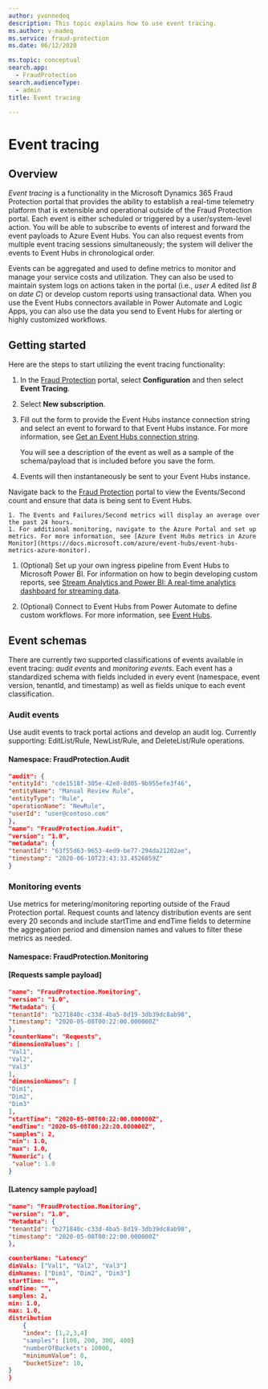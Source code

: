 ```yaml
---
author: yvonnedeq
description: This topic explains how to use event tracing.
ms.author: v-madeq
ms.service: fraud-protection
ms.date: 06/12/2020

ms.topic: conceptual
search.app:
  - FraudProtection
search.audienceType:
  - admin
title: Event tracing

---
```

# Event tracing

## Overview

*Event tracing* is a functionality in the Microsoft Dynamics 365 Fraud Protection portal that provides the ability to establish a real-time telemetry platform that is extensible and operational outside of the Fraud Protection portal. Each event is either scheduled or triggered by a user/system-level action. You will be able to subscribe to events of interest and forward the event payloads to Azure Event Hubs. You can also request events from multiple event tracing sessions simultaneously; the system will deliver the events to Event Hubs in chronological order.

Events can be aggregated and used to define metrics to monitor and manage your service costs and utilization. They can also be used to maintain system logs on actions taken in the portal (i.e., *user A* edited *list B* on *date C*) or develop custom reports using transactional data. When you use the Event Hubs connectors available in Power Automate and Logic Apps, you can also use the data you send to Event Hubs for alerting or highly customized workflows.

## Getting started

Here are the steps to start utilizing the event tracing functionality:

1. In the [Fraud Protection](https://nam06.safelinks.protection.outlook.com/?url=https%3A%2F%2Fdfp.microsoft.com%2F&data=02%7C01%7Cv-madeq%40microsoft.com%7C86e8b55e29fd42e1c32508d806c77c4c%7C72f988bf86f141af91ab2d7cd011db47%7C1%7C0%7C637266801155879313&sdata=ildJrF5HjZLm3iUmRDEkA09BCEtiTvGDMhRJIglVFB8%3D&reserved=0) portal, select **Configuration** and then select **Event Tracing**.

1. Select **New subscription**.

1. Fill out the form to provide the Event Hubs instance connection string and select an event to forward to that Event Hubs instance. For more information, see [Get an Event Hubs connection string](https://docs.microsoft.com/azure/event-hubs/event-hubs-get-connection-string).

    You will see a description of the event as well as a sample of the schema/payload that is included before you save the form.

1. Events will then instantaneously be sent to your Event Hubs instance.

  Navigate back to the [Fraud Protection](https://nam06.safelinks.protection.outlook.com/?url=https%3A%2F%2Fdfp.microsoft.com%2F&data=02%7C01%7Cv-madeq%40microsoft.com%7C86e8b55e29fd42e1c32508d806c77c4c%7C72f988bf86f141af91ab2d7cd011db47%7C1%7C0%7C637266801155879313&sdata=ildJrF5HjZLm3iUmRDEkA09BCEtiTvGDMhRJIglVFB8%3D&reserved=0) portal to view the Events/Second count and ensure that data is being sent to Event Hubs.

    1. The Events and Failures/Second metrics will display an average over the past 24 hours.
    1. For additional monitoring, navigate to the Azure Portal and set up metrics. For more information, see [Azure Event Hubs metrics in Azure Monitor](https://docs.microsoft.com/azure/event-hubs/event-hubs-metrics-azure-monitor).

1. (Optional) Set up your own ingress pipeline from Event Hubs to Microsoft Power BI. For information on how to begin developing custom reports, see [Stream Analytics and Power BI: A real-time analytics dashboard for streaming data](https://docs.microsoft.com/azure/stream-analytics/stream-analytics-power-bi-dashboard).

1. (Optional) Connect to Event Hubs from Power Automate to define custom workflows. For more information, see [Event Hubs](https://docs.microsoft.com/connectors/eventhubs/).

## Event schemas

There are currently two supported classifications of events available in event tracing: *audit events* and *monitoring events*. Each event has a standardized schema with fields included in every event (namespace, event version, tenantId, and timestamp) as well as fields unique to each event classification.

### Audit events

Use audit events to track portal actions and develop an audit log. Currently supporting: EditList/Rule, NewList/Rule, and DeleteList/Rule operations.

#### Namespace: FraudProtection.Audit

```json
"audit": {
"entityId": "cde1518f-305e-42e8-8d05-9b955efe3f46",
"entityName": "Manual Review Rule",
"entityType": "Rule",
"operationName": "NewRule",
"userId": "user@contoso.com"
},
"name": "FraudProtection.Audit",
"version": "1.0",
"metadata": {
"tenantId": "63f55d63-9653-4ed9-be77-294da21202ae",
"timestamp": "2020-06-10T23:43:33.4526859Z"
}
```

### Monitoring events

Use metrics for metering/monitoring reporting outside of the Fraud Protection portal. Request counts and latency distribution events are sent every 20 seconds and include startTime and endTime fields to determine the aggregation period and dimension names and values to filter these metrics as needed.

#### Namespace: FraudProtection.Monitoring

#### [Requests sample payload]

```json
"name": "FraudProtection.Monitoring",
"version": "1.0",
"Metadata": {
"tenantId": "b271840c-c33d-4ba5-8d19-3db39dc8ab98",
"timestamp": "2020-05-08T00:22:00.000000Z"
},
"counterName": "Requests",
"dimensionValues": [
"Val1",
"Val2",
"Val3"
],
"dimensionNames": [
"Dim1",
"Dim2",
"Dim3"
],
"startTime": "2020-05-08T00:22:00.000000Z",
"endTime": "2020-05-08T00:22:20.000000Z",
"samples": 2,
"min": 1.0,
"max": 1.0,
"Numeric": {
 "value": 1.0
}
```

#### [Latency sample payload]

```json
"name": "FraudProtection.Monitoring",
"version": "1.0",
"Metadata": {
"tenantId": "b271840c-c33d-4ba5-8d19-3db39dc8ab98",
"timestamp": "2020-05-08T00:22:00.000000Z"
},

counterName: "Latency"
dimVals: ["Val1", "Val2", "Val3"]
dimNames: ["Dim1", "Dim2", "Dim3"]
startTime: "",
endTime: "",
samples: 2,
min: 1.0,
max: 1.0,
distribution
    {
    "index": [1,2,3,4]
    "samples": [100, 200, 300, 400]
    "numberOfBuckets": 10000,
    "minimumValue": 0,
    "bucketSize": 10,
}
}
```

